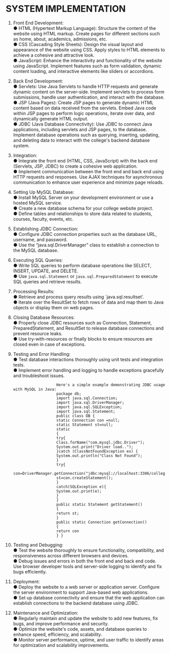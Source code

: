 # SYSTEM IMPLEMENTATION
1. Front End Development:<br>
        ● HTML (Hypertext Markup Language): Structure the content of the website using HTML
        markup. Create pages for different sections such as home, about, academics, admissions,
        etc.<br>
        ● CSS (Cascading Style Sheets): Design the visual layout and appearance of the website
        using CSS. Apply styles to HTML elements to achieve a cohesive and attractive look.<br>
        ● JavaScript: Enhance the interactivity and functionality of the website using JavaScript.
        Implement features such as form validation, dynamic content loading, and interactive
        elements like sliders or accordions.<br>
2. Back End Development:<br>
        ● Servlets: Use Java Servlets to handle HTTP requests and generate dynamic content on the
        server-side. Implement servlets to process form submissions, handle user authentication,
        and interact with the database.<br>
        ● JSP (Java Pages): Create JSP pages to generate dynamic HTML content based on data
        received from the servlets. Embed Java code within JSP pages to perform logic
        operations, iterate over data, and dynamically generate HTML output.<br>
        ● JDBC (Java Database Connectivity): Use JDBC to connect Java applications, including
        servlets and JSP pages, to the database. Implement database operations such as querying,
        inserting, updating, and deleting data to interact with the college's backend database
        system.<br>

3. Integration:<br>
        ● Integrate the front end (HTML, CSS, JavaScript) with the back end (Servlets, JSP, JDBC)
        to create a cohesive web application.<br>
        ● Implement communication between the front end and back end using HTTP requests and
        responses. Use AJAX techniques for asynchronous communication to enhance user
        experience and minimize page reloads.<br>
        
4. Setting Up MySQL Database:<br>
        ● Install MySQL Server on your development environment or use a hosted MySQL service.<br>
        ● Create a new database schema for your college website project.<br>
        ● Define tables and relationships to store data related to students, courses, faculty, events,
        etc.<br>
5. Establishing JDBC Connection:<br>
        ● Configure JDBC connection properties such as the database URL, username, and
        password.<br>
        ● Use the “java.sql.DriverManager” class to establish a connection to the MySQL database.<br>
6. Executing SQL Queries:<br>
        ● Write SQL queries to perform database operations like SELECT, INSERT, UPDATE, and
        DELETE.<br>
        ● Use `java.sql.Statement` or `java.sql.PreparedStatement` to execute SQL queries and
        retrieve results.<br>
7. Processing Results:<br>
        ● Retrieve and process query results using `java.sql.resultset’.<br>
        ● Iterate over the ResultSet to fetch rows of data and map them to Java objects or display
        them on web pages.<br>
8. Closing Database Resources:<br>
        ● Properly close JDBC resources such as Connection, Statement, PreparedStatement, and
        ResultSet to release database connections and prevent resource leaks.<br>
        ● Use try-with-resources or finally blocks to ensure resources are closed even in case of
        exceptions.<br>
9. Testing and Error Handling:<br>
        ● Test database interactions thoroughly using unit tests and integration tests.<br>
        ● Implement error handling and logging to handle exceptions gracefully and troubleshoot
        issues.<br>

                          Here's a simple example demonstrating JDBC usage with MySQL in Java:
                          package db;
                          import java.sql.Connection;
                          import java.sql.DriverManager;
                          import java.sql.SQLException;
                          import java.sql.Statement;
                          public class DB {
                          static Connection con =null;
                          static Statement st=null;
                          static
                          {
                          try{
                          Class.forName("com.mysql.jdbc.Driver");
                          System.out.print("Driver load..");
                          }catch (ClassNotFoundException ex) {
                          System.out.println("Class Not Found");
                          }
                          try{
                          con=DriverManager.getConnection("jdbc:mysql://localhost:3306/college","root","kaushal");
                          st=con.createStatement();
                          }
                          catch(SQLException e){
                          System.out.print(e);
                          }
                          }
                          public static Statement getStatement()
                          {
                          return st;
                          }
                          public static Connection getConnection()
                          {
                          return con
                          } }
   
10. Testing and Debugging:<br>
          ● Test the website thoroughly to ensure functionality, compatibility, and responsiveness
          across different browsers and devices.<br>
          ● Debug issues and errors in both the front end and back end code. Use browser developer
          tools and server-side logging to identify and fix bugs efficiently.<br>
11. Deployment:<br>
          ● Deploy the website to a web server or application server. Configure the server
          environment to support Java-based web applications.<br>
          ● Set up database connectivity and ensure that the web application can establish
          connections to the backend database using JDBC.<br>
12. Maintenance and Optimization:<br>
          ● Regularly maintain and update the website to add new features, fix bugs, and improve
          performance and security.<br>
          ● Optimize the website's code, assets, and database queries to enhance speed, efficiency,
          and scalability.<br>
          ● Monitor server performance, uptime, and user traffic to identify areas for optimization
          and scalability improvements.<br>
